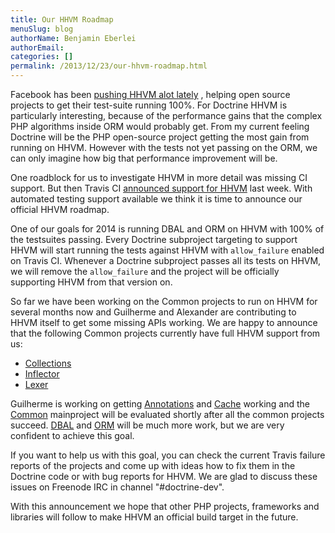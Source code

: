 ```yaml
---
title: Our HHVM Roadmap
menuSlug: blog
authorName: Benjamin Eberlei 
authorEmail: 
categories: []
permalink: /2013/12/23/our-hhvm-roadmap.html
---
```

Facebook has been [pushing HHVM alot
lately](http://www.hhvm.com/blog/2813/we-are-the-98-5-and-the-16) ,
helping open source projects to get their test-suite running 100%. For
Doctrine HHVM is particularly interesting, because of the performance
gains that the complex PHP algorithms inside ORM would probably get.
From my current feeling Doctrine will be the PHP open-source project
getting the most gain from running on HHVM. However with the tests not
yet passing on the ORM, we can only imagine how big that performance
improvement will be.

One roadblock for us to investigate HHVM in more detail was missing CI
support. But then Travis CI [announced support for
HHVM](http://about.travis-ci.org/blog/2013-12-16-test-php-code-with-the-hiphop-vm)
last week. With automated testing support available we think it is time
to announce our official HHVM roadmap.

One of our goals for 2014 is running DBAL and ORM on HHVM with 100% of
the testsuites passing. Every Doctrine subproject targeting to support
HHVM will start running the tests against HHVM with `allow_failure`
enabled on Travis CI. Whenever a Doctrine subproject passes all its
tests on HHVM, we will remove the `allow_failure` and the project will
be officially supporting HHVM from that version on.

So far we have been working on the Common projects to run on HHVM for
several months now and Guilherme and Alexander are contributing to HHVM
itself to get some missing APIs working. We are happy to announce that
the following Common projects currently have full HHVM support from us:

-   [Collections](https://travis-ci.org/doctrine/collections)
-   [Inflector](https://travis-ci.org/doctrine/inflector)
-   [Lexer](https://travis-ci.org/doctrine/lexer)

Guilherme is working on getting
[Annotations](https://travis-ci.org/doctrine/annotations) and
[Cache](https://travis-ci.org/doctrine/cache) working and the
[Common](https://travis-ci.org/doctrine/common) mainproject will be
evaluated shortly after all the common projects succeed.
[DBAL](https://travis-ci.org/doctrine/dbal) and
[ORM](https://travis-ci.org/doctrine/doctrine2) will be much more work,
but we are very confident to achieve this goal.

If you want to help us with this goal, you can check the current Travis
failure reports of the projects and come up with ideas how to fix them
in the Doctrine code or with bug reports for HHVM. We are glad to
discuss these issues on Freenode IRC in channel "\#doctrine-dev".

With this announcement we hope that other PHP projects, frameworks and
libraries will follow to make HHVM an official build target in the
future.
